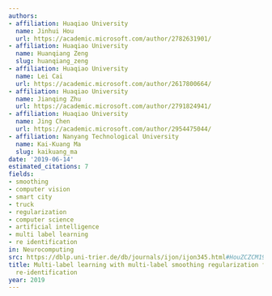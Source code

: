 ```yaml
---
authors:
- affiliation: Huaqiao University
  name: Jinhui Hou
  url: https://academic.microsoft.com/author/2782631901/
- affiliation: Huaqiao University
  name: Huanqiang Zeng
  slug: huanqiang_zeng
- affiliation: Huaqiao University
  name: Lei Cai
  url: https://academic.microsoft.com/author/2617800664/
- affiliation: Huaqiao University
  name: Jianqing Zhu
  url: https://academic.microsoft.com/author/2791824941/
- affiliation: Huaqiao University
  name: Jing Chen
  url: https://academic.microsoft.com/author/2954475044/
- affiliation: Nanyang Technological University
  name: Kai-Kuang Ma
  slug: kaikuang_ma
date: '2019-06-14'
estimated_citations: 7
fields:
- smoothing
- computer vision
- smart city
- truck
- regularization
- computer science
- artificial intelligence
- multi label learning
- re identification
in: Neurocomputing
src: https://dblp.uni-trier.de/db/journals/ijon/ijon345.html#HouZCZCM19
title: Multi-label learning with multi-label smoothing regularization for vehicle
  re-identification
year: 2019
---
```

